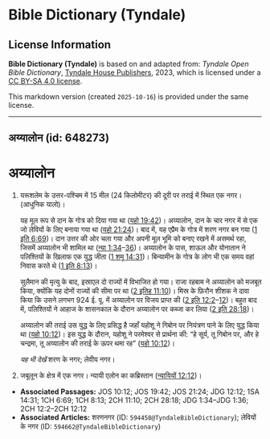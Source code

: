 # Bible Dictionary (Tyndale)

## License Information

**Bible Dictionary (Tyndale)** is based on and adapted from: _Tyndale Open Bible Dictionary_, [Tyndale House Publishers](https://tyndaleopenresources.com/), 2023, which is licensed under a [CC BY-SA 4.0 license](https://creativecommons.org/licenses/by-sa/4.0/legalcode.en).

This markdown version (created `2025-10-16`) is provided under the same license.



--------------------------------

## अय्यालोन (id: 648273)

अय्यालोन
========

1. यरूशलेम के उत्तर\-पश्चिम में 15 मील (24 किलोमीटर) की दूरी पर तराई में स्थित एक नगर।(आधुनिक यालो)।

    यह मूल रूप से दान के गोत्र को दिया गया था ([यहो 19:42](https://ref.ly/Josh19:42))। अय्यालोन, दान के चार नगर में से एक जो लेवियों के लिए बनाया गया था ([यहो 21:24](https://ref.ly/Josh21:24))। बाद में, यह एप्रैम के गोत्र में शरण नगर बन गया ([1 इति 6:69](https://ref.ly/1Chr6:69))। दान उत्तर की ओर चला गया और अपनी मूल भूमि को बनाए रखने में असमर्थ रहा, जिसमें अय्यालोन भी शामिल था ([न्या 1:34](https://ref.ly/Judg1:34-Judg1:36)–[36](https://ref.ly/Judg1:34-Judg1:36))। अय्यालोन के पास, शाऊल और योनातान ने पलिश्तियों के खिलाफ एक युद्ध जीता ([1 शमू 14:31](https://ref.ly/1Sam14:31))। बिन्यामीन के गोत्र के लोग भी एक समय वहां निवास करते थे ([1 इति 8:13](https://ref.ly/1Chr8:13))।

    सुलैमान की मृत्यु के बाद, इस्राएल दो राज्यों में विभाजित हो गया। राजा रहबाम ने अय्यालोन को मजबूत किया, क्योंकि यह दोनों राज्यों की सीमा पर था ([2 इतिह 11:10](https://ref.ly/2Chr11:10))। मिस्र के फ़िरौन शीशक ने दावा किया कि उसने लगभग 924 ई. पू. में अय्यालोन पर विजय प्राप्त की ([2 इति 12:2](https://ref.ly/2Chr12:2-2Chr12:12)–[12](https://ref.ly/2Chr12:2-2Chr12:12))। बहुत बाद में, पलिश्तियों ने आहाज के शासनकाल के दौरान अय्यालोन पर कब्जा कर लिया ([2 इति 28:18](https://ref.ly/2Chr28:18))।

    अय्यालोन की तराई उस युद्ध के लिए प्रसिद्ध है जहाँ यहोशू ने गिबोन पर नियंत्रण पाने के लिए युद्ध किया था ([यहो 10:12](https://ref.ly/Josh10:12))। इस युद्ध के दौरान, यहोशू ने परमेश्वर से प्रार्थना की: “हे सूर्य, तू गिबोन पर, और हे चन्द्रमा, तू अय्यालोन की तराई के ऊपर थमा रह” ([यहो 10:12](https://ref.ly/Josh10:12))।

    *यह भी देखें* शरण के नगर; लेवीय नगर।

2. जबूलून के क्षेत्र में एक नगर। न्यायी एलोन का कब्रिस्तान ([न्यायियों 12:12](https://ref.ly/Judg12:12))।

* **Associated Passages:** JOS 10:12; JOS 19:42; JOS 21:24; JDG 12:12; 1SA 14:31; 1CH 6:69; 1CH 8:13; 2CH 11:10; 2CH 28:18; JDG 1:34–JDG 1:36; 2CH 12:2–2CH 12:12
* **Associated Articles:** शरणनगर (ID: `594458@TyndaleBibleDictionary`); लेवियों के नगर (ID: `594662@TyndaleBibleDictionary`)

